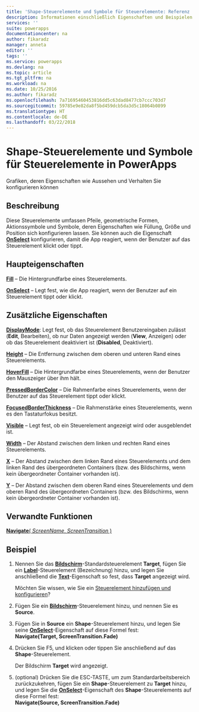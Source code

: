 ```yaml
---
title: 'Shape-Steuerelemente und Symbole für Steuerelemente: Referenz | Microsoft-Dokumentation'
description: Informationen einschließlich Eigenschaften und Beispielen für Shape-Steuerelemente und Symbole für Steuerelemente
services: ''
suite: powerapps
documentationcenter: na
author: fikaradz
manager: anneta
editor: ''
tags: ''
ms.service: powerapps
ms.devlang: na
ms.topic: article
ms.tgt_pltfrm: na
ms.workload: na
ms.date: 10/25/2016
ms.author: fikaradz
ms.openlocfilehash: 7a71695460453816dd5c63dad8477cb7ccc703d7
ms.sourcegitcommit: 59785e9e82da8f5bd459dcb5da3d5c18064b0899
ms.translationtype: HT
ms.contentlocale: de-DE
ms.lasthandoff: 03/22/2018
---
```

# <a name="shape-controls-and-icon-controls-in-powerapps"></a>Shape-Steuerelemente und Symbole für Steuerelemente in PowerApps
Grafiken, deren Eigenschaften wie Aussehen und Verhalten Sie konfigurieren können

## <a name="description"></a>Beschreibung
Diese Steuerelemente umfassen Pfeile, geometrische Formen, Aktionssymbole und Symbole, deren Eigenschaften wie Füllung, Größe und Position sich konfigurieren lassen. Sie können auch die Eigenschaft **[OnSelect](properties-core.md)** konfigurieren, damit die App reagiert, wenn der Benutzer auf das Steuerelement klickt oder tippt.

## <a name="key-properties"></a>Haupteigenschaften
**[Fill](properties-color-border.md)** – Die Hintergrundfarbe eines Steuerelements.

**[OnSelect](properties-core.md)** – Legt fest, wie die App reagiert, wenn der Benutzer auf ein Steuerelement tippt oder klickt.

## <a name="additional-properties"></a>Zusätzliche Eigenschaften
**[DisplayMode](properties-core.md)**: Legt fest, ob das Steuerelement Benutzereingaben zulässt (**Edit**, Bearbeiten), ob nur Daten angezeigt werden (**View**, Anzeigen) oder ob das Steuerelement deaktiviert ist (**Disabled**, Deaktiviert).

**[Height](properties-size-location.md)** – Die Entfernung zwischen dem oberen und unteren Rand eines Steuerelements.

**[HoverFill](properties-color-border.md)** – Die Hintergrundfarbe eines Steuerelements, wenn der Benutzer den Mauszeiger über ihm hält.

**[PressedBorderColor](properties-color-border.md)** – Die Rahmenfarbe eines Steuerelements, wenn der Benutzer auf das Steuerelement tippt oder klickt.

**[FocusedBorderThickness](properties-color-border.md)** – Die Rahmenstärke eines Steuerelements, wenn es den Tastaturfokus besitzt.

**[Visible](properties-core.md)** – Legt fest, ob ein Steuerelement angezeigt wird oder ausgeblendet ist.

**[Width](properties-size-location.md)** – Der Abstand zwischen dem linken und rechten Rand eines Steuerelements.

**[X](properties-size-location.md)** – Der Abstand zwischen dem linken Rand eines Steuerelements und dem linken Rand des übergeordneten Containers (bzw. des Bildschirms, wenn kein übergeordneter Container vorhanden ist).

**[Y](properties-size-location.md)** – Der Abstand zwischen dem oberen Rand eines Steuerelements und dem oberen Rand des übergeordneten Containers (bzw. des Bildschirms, wenn kein übergeordneter Container vorhanden ist).

## <a name="related-functions"></a>Verwandte Funktionen
[**Navigate**( *ScreenName*, *ScreenTransition* )](../functions/function-navigate.md)

## <a name="example"></a>Beispiel
1. Nennen Sie das **[Bildschirm](control-screen.md)**-Standardsteuerelement **Target**, fügen Sie ein **[Label](control-text-box.md)**-Steuerelement (Bezeichnung) hinzu, und legen Sie anschließend die  **[Text](properties-core.md)**-Eigenschaft so fest, dass **Target** angezeigt wird.
   
    Möchten Sie wissen, wie Sie ein [Steuerelement hinzufügen und konfigurieren](../add-configure-controls.md)?
2. Fügen Sie ein **[Bildschirm](control-screen.md)**-Steuerelement hinzu, und nennen Sie es **Source**.
3. Fügen Sie in **Source** ein **Shape**-Steuerelement hinzu, und legen Sie seine **[OnSelect](properties-core.md)**-Eigenschaft auf diese Formel fest:
   <br>**Navigate(Target, ScreenTransition.Fade)**
4. Drücken Sie F5, und klicken oder tippen Sie anschließend auf das **Shape**-Steuerelement.
   
    Der Bildschirm **Target** wird angezeigt.
5. (optional) Drücken Sie die ESC-TASTE, um zum Standardarbeitsbereich zurückzukehren, fügen Sie ein **Shape**-Steuerelement zu **Target** hinzu, und legen Sie die **[OnSelect](properties-core.md)**-Eigenschaft des **Shape**-Steuerelements auf diese Formel fest:
   <br>**Navigate(Source, ScreenTransition.Fade)**

